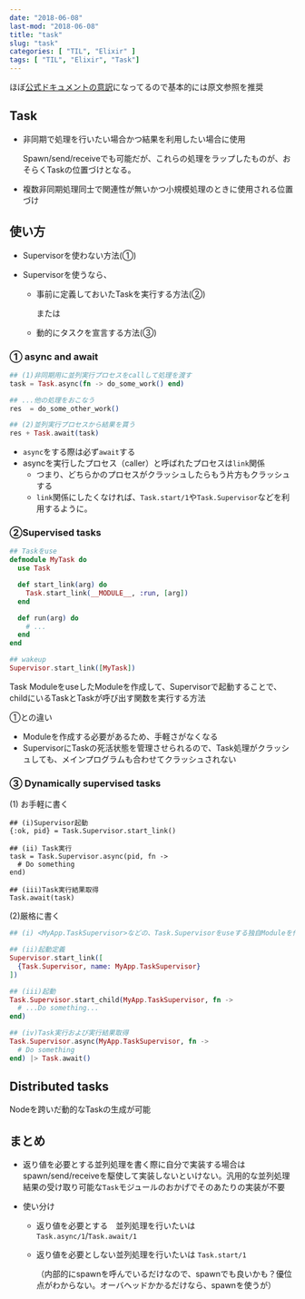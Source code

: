 ```yaml
---
date: "2018-06-08"
last-mod: "2018-06-08"
title: "task"
slug: "task"
categories: [ "TIL", "Elixir" ]
tags: [ "TIL", "Elixir", "Task"]
---
```


ほぼ[公式ドキュメントの意訳](https://hexdocs.pm/elixir/1.4.5/Task.html#await/2)になってるので基本的には原文参照を推奨

## Task

- 非同期で処理を行いたい場合かつ結果を利用したい場合に使用

  Spawn/send/receiveでも可能だが、これらの処理をラップしたものが、おそらくTaskの位置づけとなる。

- 複数非同期処理同士で関連性が無いかつ小規模処理のときに使用される位置づけ



## 使い方

- Supervisorを使わない方法(①)

- Supervisorを使うなら、

  - 事前に定義しておいたTaskを実行する方法(②)

    または

  - 動的にタスクを宣言する方法(③)



### ① async and await

```elixir
## (1)非同期用に並列実行プロセスをcallして処理を渡す
task = Task.async(fn -> do_some_work() end)

## ...他の処理をおこなう
res  = do_some_other_work()

## (2)並列実行プロセスから結果を貰う
res + Task.await(task)
```

- `async`をする際は必ず`await`する
- asyncを実行したプロセス（caller）と呼ばれたプロセスは`link`関係
  - つまり、どちらかのプロセスがクラッシュしたらもう片方もクラッシュする
  - `link`関係にしたくなければ、`Task.start/1`や`Task.Supervisor`などを利用するように。



### ②Supervised tasks

```elixir
## Taskをuse
defmodule MyTask do
  use Task

  def start_link(arg) do
    Task.start_link(__MODULE__, :run, [arg])
  end

  def run(arg) do
    # ...
  end
end

## wakeup
Supervisor.start_link([MyTask])
```

Task ModuleをuseしたModuleを作成して、Supervisorで起動することで、childにいるTaskとTaskが呼び出す関数を実行する方法

①との違い

- Moduleを作成する必要があるため、手軽さがなくなる
- SupervisorにTaskの死活状態を管理させられるので、Task処理がクラッシュしても、メインプログラムも合わせてクラッシュされない

### ③ Dynamically supervised tasks

(1) お手軽に書く

```
## (i)Supervisor起動
{:ok, pid} = Task.Supervisor.start_link()

## (ii) Task実行
task = Task.Supervisor.async(pid, fn ->
  # Do something
end)

## (iii)Task実行結果取得
Task.await(task)
```

(2)厳格に書く

```elixir
## (i) <MyApp.TaskSupervisor>などの、Task.Supervisorをuseする独自Moduleを作成

## (ii)起動定義
Supervisor.start_link([
  {Task.Supervisor, name: MyApp.TaskSupervisor}
])

## (iii)起動
Task.Supervisor.start_child(MyApp.TaskSupervisor, fn ->
  # ...Do something...
end)

## (iv)Task実行および実行結果取得
Task.Supervisor.async(MyApp.TaskSupervisor, fn ->
  # Do something
end) |> Task.await()

```

 

##  Distributed tasks

Nodeを跨いだ動的なTaskの生成が可能 



## まとめ

- 返り値を必要とする並列処理を書く際に自分で実装する場合はspawn/send/receiveを駆使して実装しないといけない。汎用的な並列処理結果の受け取り可能な`Task`モジュールのおかげでそのあたりの実装が不要

- 使い分け

  - 返り値を必要とする　並列処理を行いたいは `Task.async/1`/`Task.await/1`

  - 返り値を必要としない並列処理を行いたいは `Task.start/1`

    （内部的にspawnを呼んでいるだけなので、spawnでも良いかも？優位点がわからない。オーバヘッドかかるだけなら、spawnを使うが）

  



